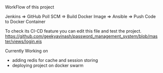 WorkFlow of this project

Jenkins  =>  GitHub Poll SCM  =>  Build Docker Image  => Ansible  =>  Push Code to Docker Container

To check its CI-CD feature you can edit this file and test the project.
https://github.com/geekyavinash/password_management_system/blob/master/views/login.ejs

Currently Working on
- adding redis for cache and session storing
- deploying project on docker swarm
